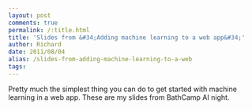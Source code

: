 ```yaml
---
layout: post
comments: true
permalink: /:title.html
title: 'Slides from &#34;Adding machine learning to a web app&#34;'
author: Richard
date: 2011/08/04
alias: /slides-from-adding-machine-learning-to-a-web
tags:
---
```


<script async class="speakerdeck-embed" data-id="4e81c6f02ad818006000edab" data-ratio="1.33333333333333" src="//speakerdeck.com/assets/embed.js"></script>

Pretty much the simplest thing you can do to get started with machine
learning in a web app. These are my slides from BathCamp AI night.

 
